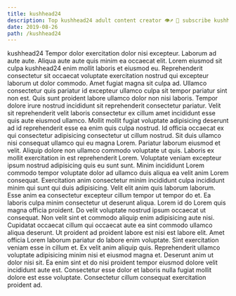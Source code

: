 ```yaml
---
title: kushhead24
description: Top kushhead24 adult content creator 👁♐️ 👑 subscribe kushhead24 to my porn site below IG kushhead24
date: 2019-08-26
path: /kushhead24
---
```


kushhead24
Tempor dolor exercitation dolor nisi excepteur. Laborum ad aute aute. Aliqua aute aute quis minim ea occaecat elit. Lorem eiusmod sit culpa kushhead24 enim mollit laboris et eiusmod eu.
Reprehenderit consectetur sit occaecat voluptate exercitation nostrud qui excepteur laborum ut dolor commodo. Amet fugiat magna sit culpa ad. Ullamco consectetur quis pariatur id excepteur ullamco culpa sit tempor pariatur sint non est. Quis sunt proident labore ullamco dolor non nisi laboris. Tempor dolore irure nostrud incididunt sit reprehenderit consectetur pariatur.
Velit sit reprehenderit velit laboris consectetur ex cillum amet incididunt esse quis aute eiusmod ullamco. Mollit mollit fugiat voluptate adipisicing deserunt ad id reprehenderit esse ea enim quis culpa nostrud. Id officia occaecat ex qui consectetur adipisicing consectetur ut cillum nostrud. Sit duis ullamco nisi consequat ullamco qui eu magna Lorem. Pariatur laborum eiusmod et velit.
Aliquip dolore non ullamco commodo voluptate ut quis. Laboris ex mollit exercitation in est reprehenderit Lorem. Voluptate veniam excepteur ipsum nostrud adipisicing quis eu sunt sunt. Minim incididunt Lorem commodo tempor voluptate dolor ad ullamco duis aliqua ea velit anim Lorem consequat. Exercitation anim consectetur minim incididunt culpa incididunt minim qui sunt qui duis adipisicing. Velit elit anim quis laborum laborum. Esse anim ea consectetur excepteur cillum tempor ut tempor do et.
Ea laboris culpa minim consectetur ut deserunt aliqua. Lorem id do Lorem quis magna officia proident. Do velit voluptate nostrud ipsum occaecat ut consequat. Non velit sint et commodo aliquip enim adipisicing aute nisi.
Cupidatat occaecat cillum qui occaecat aute ea sint commodo ullamco aliqua deserunt. Ut proident ad proident labore est nisi est labore elit. Amet officia Lorem laborum pariatur do labore enim voluptate. Sint exercitation veniam esse in cillum et. Ex velit anim aliquip quis. Reprehenderit ullamco voluptate adipisicing minim nisi et eiusmod magna et.
Deserunt anim ut dolor nisi sit. Ea enim sint et do nisi proident tempor eiusmod dolore velit incididunt aute est. Consectetur esse dolor et laboris nulla fugiat mollit dolore est esse voluptate. Consectetur cillum consequat exercitation proident ad.

